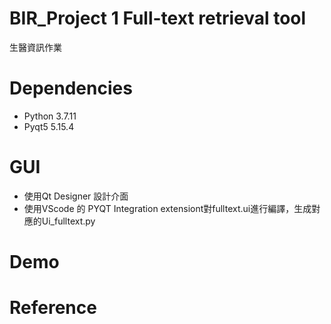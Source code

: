 # BIR_Project 1 Full-text retrieval tool
生醫資訊作業
# Dependencies
* Python 3.7.11
* Pyqt5 5.15.4
# GUI
* 使用Qt Designer 設計介面
* 使用VScode 的 PYQT Integration extensiont對fulltext.ui進行編譯，生成對應的Ui_fulltext.py
# Demo

# Reference
